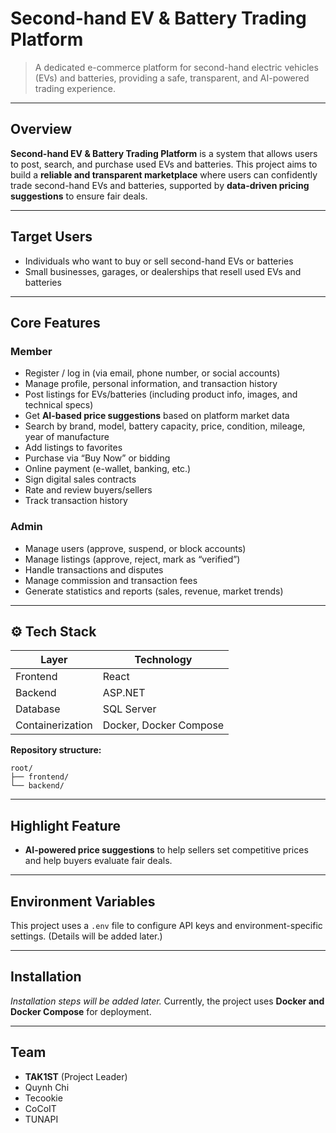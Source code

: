 # Second-hand EV & Battery Trading Platform

> A dedicated e-commerce platform for second-hand electric vehicles (EVs) and batteries, providing a safe, transparent, and AI-powered trading experience.

---

## Overview

**Second-hand EV & Battery Trading Platform** is a system that allows users to post, search, and purchase used EVs and batteries.
This project aims to build a **reliable and transparent marketplace** where users can confidently trade second-hand EVs and batteries, supported by **data-driven pricing suggestions** to ensure fair deals.

---

## Target Users

* Individuals who want to buy or sell second-hand EVs or batteries
* Small businesses, garages, or dealerships that resell used EVs and batteries

---

## Core Features

### Member

* Register / log in (via email, phone number, or social accounts)
* Manage profile, personal information, and transaction history
* Post listings for EVs/batteries (including product info, images, and technical specs)
* Get **AI-based price suggestions** based on platform market data
* Search by brand, model, battery capacity, price, condition, mileage, year of manufacture
* Add listings to favorites
* Purchase via “Buy Now” or bidding
* Online payment (e-wallet, banking, etc.)
* Sign digital sales contracts
* Rate and review buyers/sellers
* Track transaction history

### Admin

* Manage users (approve, suspend, or block accounts)
* Manage listings (approve, reject, mark as “verified”)
* Handle transactions and disputes
* Manage commission and transaction fees
* Generate statistics and reports (sales, revenue, market trends)

---

## ⚙️ Tech Stack

| Layer            | Technology             |
| ---------------- | ---------------------- |
| Frontend         | React                  |
| Backend          | ASP.NET                |
| Database         | SQL Server             |
| Containerization | Docker, Docker Compose |

**Repository structure:**

```
root/
├── frontend/
└── backend/
```

---

## Highlight Feature

* **AI-powered price suggestions** to help sellers set competitive prices and help buyers evaluate fair deals.

---

## Environment Variables

This project uses a `.env` file to configure API keys and environment-specific settings.
(Details will be added later.)

---

## Installation

*Installation steps will be added later.*
Currently, the project uses **Docker and Docker Compose** for deployment.

---

## Team

* **TAK1ST** (Project Leader)
* Quynh Chi
* Tecookie
* CoCoIT
* TUNAPI

